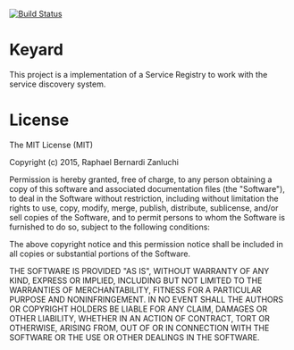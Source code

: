 [![Build Status](https://travis-ci.org/rzanluchi/keyard.svg?branch=dev)](https://travis-ci.org/rzanluchi/keyard)
# Keyard #

This project is a implementation of a Service Registry to work with the service discovery system.


# License #

The MIT License (MIT)

Copyright (c) 2015, Raphael Bernardi Zanluchi

Permission is hereby granted, free of charge, to any person obtaining a copy
of this software and associated documentation files (the "Software"), to deal
in the Software without restriction, including without limitation the rights
to use, copy, modify, merge, publish, distribute, sublicense, and/or sell
copies of the Software, and to permit persons to whom the Software is
furnished to do so, subject to the following conditions:

The above copyright notice and this permission notice shall be included in all
copies or substantial portions of the Software.

THE SOFTWARE IS PROVIDED "AS IS", WITHOUT WARRANTY OF ANY KIND, EXPRESS OR
IMPLIED, INCLUDING BUT NOT LIMITED TO THE WARRANTIES OF MERCHANTABILITY,
FITNESS FOR A PARTICULAR PURPOSE AND NONINFRINGEMENT. IN NO EVENT SHALL THE
AUTHORS OR COPYRIGHT HOLDERS BE LIABLE FOR ANY CLAIM, DAMAGES OR OTHER
LIABILITY, WHETHER IN AN ACTION OF CONTRACT, TORT OR OTHERWISE, ARISING FROM,
OUT OF OR IN CONNECTION WITH THE SOFTWARE OR THE USE OR OTHER DEALINGS IN THE
SOFTWARE.
